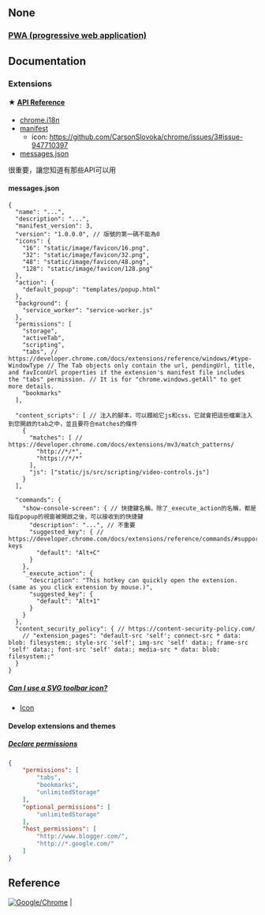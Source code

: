 ## None

### [PWA (progressive web application)](https://en.wikipedia.org/wiki/Progressive_web_application)


## Documentation

### Extensions

#### ★ [API Reference](https://developer.chrome.com/docs/extensions/reference/)

- [chrome.i18n](https://developer.chrome.com/docs/extensions/reference/i18n/)
- [manifest](https://developer.chrome.com/docs/extensions/mv3/manifest/#overview)
  - icon: https://github.com/CarsonSlovoka/chrome/issues/3#issue-947710397
- [messages.json](https://developer.chrome.com/docs/extensions/mv3/i18n-messages/#overview)

很重要，讓您知道有那些API可以用


#### messages.json

```json5
{
  "name": "...",
  "description": "...",
  "manifest_version": 3,
  "version": "1.0.0.0", // 版號的第一碼不能為0
  "icons": {
    "16": "static/image/favicon/16.png",
    "32": "static/image/favicon/32.png",
    "48": "static/image/favicon/48.png",
    "128": "static/image/favicon/128.png"
  },
  "action": {
    "default_popup": "templates/popup.html"
  },
  "background": {
    "service_worker": "service-worker.js"
  },
  "permissions": [
    "storage",
    "activeTab",
    "scripting",
    "tabs", // https://developer.chrome.com/docs/extensions/reference/windows/#type-WindowType // The Tab objects only contain the url, pendingUrl, title, and favIconUrl properties if the extension's manifest file includes the "tabs" permission. // It is for "chrome.windows.getAll" to get more details.
    "bookmarks"
  ],

  "content_scripts": [ // 注入的腳本，可以餵給它js和css，它就會把這些檔案注入到您開啟的tab之中，並且要符合matches的條件
    {
      "matches": [ // https://developer.chrome.com/docs/extensions/mv3/match_patterns/
        "http://*/*",
        "https://*/*"
      ],
      "js": ["static/js/src/scripting/video-controls.js"]
    }
  ],

  "commands": {
    "show-console-screen": { // 快捷鍵名稱，除了_execute_action的名稱，都是指在popup的視窗被開啟之後，可以接收到的快捷鍵
      "description": "...", // 不重要
      "suggested_key": { // https://developer.chrome.com/docs/extensions/reference/commands/#supported-keys
        "default": "Alt+C"
      }
    },
    "_execute_action": {
      "description": "This hotkey can quickly open the extension. (same as you click extension by mouse.)",
      "suggested_key": {
        "default": "Alt+1"
      }
    }
  },
  "content_security_policy": { // https://content-security-policy.com/
    // "extension_pages": "default-src 'self'; connect-src * data: blob: filesystem:; style-src 'self'; img-src 'self' data:; frame-src 'self' data:; font-src 'self' data:; media-src * data: blob: filesystem:;"
  }
}

```


##### [Can I use a SVG toolbar icon?](https://stackoverflow.com/q/53645087/9935654)

- [Icon](https://developer.chrome.com/docs/extensions/reference/browserAction/#icon)


#### Develop extensions and themes

##### [Declare permissions](https://developer.chrome.com/docs/extensions/mv3/declare_permissions/)

```json
{
    "permissions": [
        "tabs",
        "bookmarks",
        "unlimitedStorage"
    ],
    "optional_permissions": [
        "unlimitedStorage"
    ],
    "host_permissions": [
        "http://www.blogger.com/",
        "http://*.google.com/"
    ]
}
```


## Reference
[![Google/Chrome](https://github-readme-stats.vercel.app/api/pin?username=GoogleChrome&repo=chrome-extensions-samples)](https://github.com/GoogleChrome/chrome-extensions-samples/tree/main/tutorials) |
